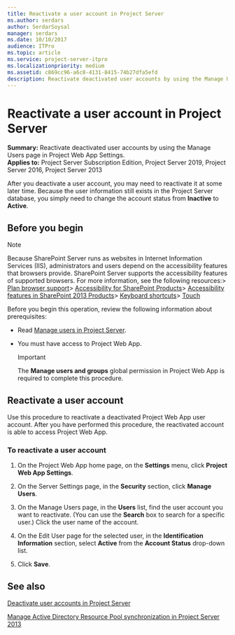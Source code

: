 ```yaml
---
title: Reactivate a user account in Project Server
ms.author: serdars
author: SerdarSoysal
manager: serdars
ms.date: 10/10/2017
audience: ITPro
ms.topic: article
ms.service: project-server-itpro
ms.localizationpriority: medium
ms.assetid: c869cc96-a6c8-4131-8415-74b27dfa5efd
description: Reactivate deactivated user accounts by using the Manage Users page in Project Web App Settings.
---
```


# Reactivate a user account in Project Server
 
 **Summary:** Reactivate deactivated user accounts by using the Manage Users page in Project Web App Settings.<br/>
**Applies to:** Project Server Subscription Edition, Project Server 2019, Project Server 2016, Project Server 2013
  
After you deactivate a user account, you may need to reactivate it at some later time. Because the user information still exists in the Project Server database, you simply need to change the account status from **Inactive** to **Active**.
  
## Before you begin

> [!NOTE]
>  Because SharePoint Server runs as websites in Internet Information Services (IIS), administrators and users depend on the accessibility features that browsers provide. SharePoint Server supports the accessibility features of supported browsers. For more information, see the following resources:> [Plan browser support](/SharePoint/install/browser-support-planning)> [Accessibility for SharePoint Products](/SharePoint/accessibility-guidelines)> [Accessibility features in SharePoint 2013 Products](https://go.microsoft.com/fwlink/p/?LinkId=246501)> [Keyboard shortcuts](https://support.microsoft.com/office/keyboard-shortcuts-in-sharepoint-online-466e33ee-613b-4f47-96bb-1c20f20b1015)> [Touch](/windows/win32/wintouch/windows-touch-gestures-overview)
  
Before you begin this operation, review the following information about prerequisites: 
  
- Read [Manage users in Project Server](manage-users-in-project-server.md).
    
- You must have access to Project Web App.
    
    > [!IMPORTANT]
    > The **Manage users and groups** global permission in Project Web App is required to complete this procedure.
  
## Reactivate a user account

Use this procedure to reactivate a deactivated Project Web App user account. After you have performed this procedure, the reactivated account is able to access Project Web App.
  
### To reactivate a user account

1. On the Project Web App home page, on the **Settings** menu, click **Project Web App Settings**.
    
2. On the Server Settings page, in the **Security** section, click **Manage Users**.
    
3. On the Manage Users page, in the **Users** list, find the user account you want to reactivate. (You can use the **Search** box to search for a specific user.) Click the user name of the account.
    
4. On the Edit User page for the selected user, in the **Identification Information** section, select **Active** from the **Account Status** drop-down list.
    
5. Click **Save**.
    
## See also


[Deactivate user accounts in Project Server](deactivate-user-accounts-in-project-server.md)
  
[Manage Active Directory Resource Pool synchronization in Project Server 2013](manage-active-directory-resource-pool-synchronization-in-project-server-2013.md)